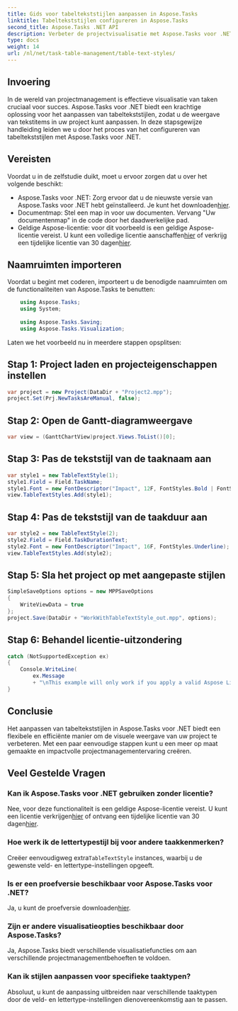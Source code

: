 ```yaml
---
title: Gids voor tabeltekststijlen aanpassen in Aspose.Tasks
linktitle: Tabeltekststijlen configureren in Aspose.Tasks
second_title: Aspose.Tasks .NET API
description: Verbeter de projectvisualisatie met Aspose.Tasks voor .NET. Leer stap voor stap hoe u tabeltekststijlen configureert. Verhoog de efficiëntie en presentatie.
type: docs
weight: 14
url: /nl/net/task-table-management/table-text-styles/
---
```

## Invoering
In de wereld van projectmanagement is effectieve visualisatie van taken cruciaal voor succes. Aspose.Tasks voor .NET biedt een krachtige oplossing voor het aanpassen van tabeltekststijlen, zodat u de weergave van tekstitems in uw project kunt aanpassen. In deze stapsgewijze handleiding leiden we u door het proces van het configureren van tabeltekststijlen met Aspose.Tasks voor .NET.
## Vereisten
Voordat u in de zelfstudie duikt, moet u ervoor zorgen dat u over het volgende beschikt:
- Aspose.Tasks voor .NET: Zorg ervoor dat u de nieuwste versie van Aspose.Tasks voor .NET hebt geïnstalleerd. Je kunt het downloaden[hier](https://releases.aspose.com/tasks/net/).
- Documentmap: Stel een map in voor uw documenten. Vervang "Uw documentenmap" in de code door het daadwerkelijke pad.
-  Geldige Aspose-licentie: voor dit voorbeeld is een geldige Aspose-licentie vereist. U kunt een volledige licentie aanschaffen[hier](https://purchase.aspose.com/buy) of verkrijg een tijdelijke licentie van 30 dagen[hier](https://purchase.aspose.com/temporary-license/).
## Naamruimten importeren
Voordat u begint met coderen, importeert u de benodigde naamruimten om de functionaliteiten van Aspose.Tasks te benutten:
```csharp
    using Aspose.Tasks;
    using System;
    
    using Aspose.Tasks.Saving;
    using Aspose.Tasks.Visualization;
```
Laten we het voorbeeld nu in meerdere stappen opsplitsen:
## Stap 1: Project laden en projecteigenschappen instellen
```csharp
var project = new Project(DataDir + "Project2.mpp");
project.Set(Prj.NewTasksAreManual, false);
```
## Stap 2: Open de Gantt-diagramweergave
```csharp
var view = (GanttChartView)project.Views.ToList()[0];
```
## Stap 3: Pas de tekststijl van de taaknaam aan
```csharp
var style1 = new TableTextStyle(1);
style1.Field = Field.TaskName;
style1.Font = new FontDescriptor("Impact", 12F, FontStyles.Bold | FontStyles.Italic);
view.TableTextStyles.Add(style1);
```
## Stap 4: Pas de tekststijl van de taakduur aan
```csharp
var style2 = new TableTextStyle(2);
style2.Field = Field.TaskDurationText;
style2.Font = new FontDescriptor("Impact", 16F, FontStyles.Underline);
view.TableTextStyles.Add(style2);
```
## Stap 5: Sla het project op met aangepaste stijlen
```csharp
SimpleSaveOptions options = new MPPSaveOptions
{
    WriteViewData = true
};
project.Save(DataDir + "WorkWithTableTextStyle_out.mpp", options);
```
## Stap 6: Behandel licentie-uitzondering
```csharp
catch (NotSupportedException ex)
{
    Console.WriteLine(
        ex.Message
        + "\nThis example will only work if you apply a valid Aspose License. You can purchase a full license or get a 30-day temporary license from [Aspose](http://www.aspose.com/purchase/default.aspx).");
}
```
## Conclusie
Het aanpassen van tabeltekststijlen in Aspose.Tasks voor .NET biedt een flexibele en efficiënte manier om de visuele weergave van uw project te verbeteren. Met een paar eenvoudige stappen kunt u een meer op maat gemaakte en impactvolle projectmanagementervaring creëren.
## Veel Gestelde Vragen
### Kan ik Aspose.Tasks voor .NET gebruiken zonder licentie?
 Nee, voor deze functionaliteit is een geldige Aspose-licentie vereist. U kunt een licentie verkrijgen[hier](https://purchase.aspose.com/buy) of ontvang een tijdelijke licentie van 30 dagen[hier](https://purchase.aspose.com/temporary-license/).
### Hoe werk ik de lettertypestijl bij voor andere taakkenmerken?
 Creëer eenvoudigweg extra`TableTextStyle` instances, waarbij u de gewenste veld- en lettertype-instellingen opgeeft.
### Is er een proefversie beschikbaar voor Aspose.Tasks voor .NET?
 Ja, u kunt de proefversie downloaden[hier](https://releases.aspose.com/).
### Zijn er andere visualisatieopties beschikbaar door Aspose.Tasks?
Ja, Aspose.Tasks biedt verschillende visualisatiefuncties om aan verschillende projectmanagementbehoeften te voldoen.
### Kan ik stijlen aanpassen voor specifieke taaktypen?
Absoluut, u kunt de aanpassing uitbreiden naar verschillende taaktypen door de veld- en lettertype-instellingen dienovereenkomstig aan te passen.